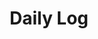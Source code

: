 ---
layout: grid
type: category
title: Daily Log
slug: daily
sidebar: true
order: 2
description: >
  My daily life record
---